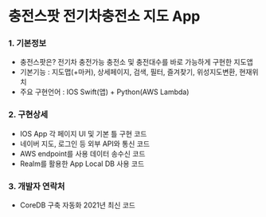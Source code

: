 # 충전스팟 전기차충전소 지도 App





### 1. 기본정보
- 충전스팟은? 전기차 충전가능 충전소 및 충전대수를 바로 가능하게 구현한 지도앱
- 기본기능 : 지도맵(+마커), 상세페이지, 검색, 필터, 즐겨찾기, 위성지도변환, 현재위치
- 주요 구현언어 : IOS Swift(앱) + Python(AWS Lambda) 



### 2. 구현상세
- IOS App 각 페이지 UI 및 기본 틀 구현 코드
- 네이버 지도, 로그인 등 외부 API와 통신 코드
- AWS endpoint를 사용 데이터 송수신 코드
- Realm를 활용한 App Local DB 사용 코드



### 3. 개발자 연락처
- CoreDB 구축 자동화 2021년 최신 코드
